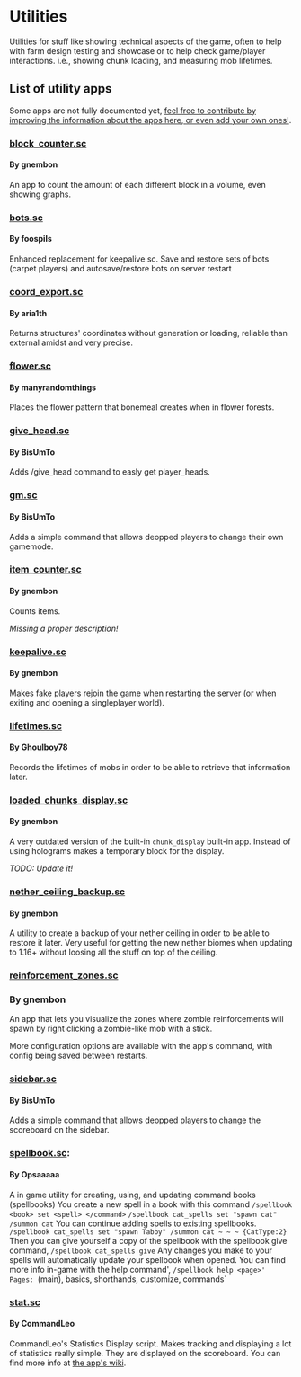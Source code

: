 # Utilities

Utilities for stuff like showing technical aspects of the game, often to help with farm design testing and showcase or to help check game/player interactions.
i.e., showing chunk loading, and measuring mob lifetimes.

## List of utility apps

Some apps are not fully documented yet, [feel free to contribute by improving the information about the apps here, or even add your own ones!](https://github.com/gnembon/scarpet/edit/master/programs/utilities/README.md).

### [block_counter.sc](https://github.com/gnembon/scarpet/blob/master/programs/utilities/block_counter.sc)
#### By gnembon

An app to count the amount of each different block in a volume, even showing graphs.

### [bots.sc](https://github.com/gnembon/scarpet/commits/master/programs/utilities/bots.sc)
#### By foospils
Enhanced replacement for keepalive.sc. Save and restore sets of bots (carpet players) and autosave/restore bots on server restart

### [coord_export.sc](https://github.com/gnembon/scarpet/commits/master/programs/utilities/coord_export.sc)
#### By aria1th

Returns structures' coordinates without generation or loading, reliable than external amidst and very precise.

### [flower.sc](https://github.com/gnembon/scarpet/blob/master/programs/utilities/flower.sc)
#### By manyrandomthings

Places the flower pattern that bonemeal creates when in flower forests.

### [give_head.sc](https://github.com/gnembon/scarpet/blob/master/programs/utilities/give_head.sc)
#### By BisUmTo

Adds /give_head command to easly get player_heads.

### [gm.sc](https://github.com/gnembon/scarpet/blob/master/programs/utilities/gm.sc)
#### By BisUmTo

Adds a simple command that allows deopped players to change their own gamemode.

### [item_counter.sc](https://github.com/gnembon/scarpet/blob/master/programs/utilities/item_counter.sc)
#### By gnembon

Counts items.

_Missing a proper description!_

### [keepalive.sc](https://github.com/gnembon/scarpet/blob/master/programs/utilities/keepalive.sc)
#### By gnembon

Makes fake players rejoin the game when restarting the server (or when exiting and opening a singleplayer world).

### [lifetimes.sc](https://github.com/gnembon/scarpet/blob/master/programs/utilities/lifetimes.sc)
#### By Ghoulboy78

Records the lifetimes of mobs in order to be able to retrieve that information later.

### [loaded_chunks_display.sc](https://github.com/gnembon/scarpet/blob/master/programs/utilities/loaded_chunks_display.sc)
#### By gnembon

A very outdated version of the built-in `chunk_display` built-in app. Instead of using holograms makes a temporary block
for the display.

_TODO: Update it!_

### [nether_ceiling_backup.sc](https://github.com/gnembon/scarpet/blob/master/programs/utilities/nether_ceiling_backup.sc)
#### By gnembon

A utility to create a backup of your nether ceiling in order to be able to restore it later. Very useful for getting the 
new nether biomes when updating to 1.16+ without loosing all the stuff on top of the ceiling.

### [reinforcement_zones.sc](https://github.com/gnembon/scarpet/blob/master/programs/utilities/reinforcement_zones.sc)
### By gnembon

An app that lets you visualize the zones where zombie reinforcements will spawn by right clicking a zombie-like mob with a stick.

More configuration options are available with the app's command, with config being saved between restarts.

### [sidebar.sc](https://github.com/gnembon/scarpet/blob/master/programs/utilities/sidebar.sc)
#### By BisUmTo

Adds a simple command that allows deopped players to change the scoreboard on the sidebar.

### [spellbook.sc](https://github.com/gnembon/scarpet/blob/master/programs/utilities/spellbook.sc):
#### By Opsaaaaa

A in game utility for creating, using, and updating command books (spellbooks)
You create a new spell in a book with this command
`/spellbook <book> set <spell> </command>` 
`/spellbook cat_spells set "spawn cat" /summon cat`
You can continue adding spells to existing spellbooks. 
`/spellbook cat_spells set "spawn Tabby" /summon cat ~ ~ ~ {CatType:2}`
Then you can give yourself a copy of the spellbook with the spellbook give command,
`/spellbook cat_spells give`
Any changes you make to your spells will automatically update your spellbook when opened.
You can find more info in-game with the help command',
`/spellbook help <page>' Pages: `(main), basics, shorthands, customize, commands`

### [stat.sc](https://github.com/gnembon/scarpet/blob/master/programs/utilities/stat.sc)
#### By CommandLeo

CommandLeo's Statistics Display script. Makes tracking and displaying a lot of statistics really simple.
They are displayed on the scoreboard. You can find more info at [the app's wiki](https://github.com/CommandLeo/scarpet/wiki/Statistic-Display).
